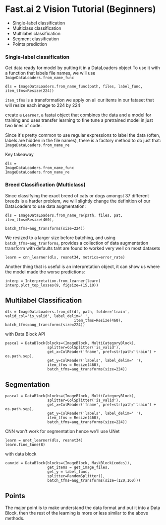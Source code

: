 # Fast.ai 2 Vision Tutorial (Beginners)


- Single-label classification
- Multiclass classification
- Multilabel classification
- Segment classification
- Points prediction

### Single-label classification
Get data ready for model by putting it in a DataLoaders object
To use it with a function that labels file names, we will use `ImageDataLoaders.from_name_func`

```
dls = ImageDataLoaders.from_name_func(path, files, label_func, item_tfms=Resize(224))
```

`item_tfms` is a transformation we apply on all our items in our fataset that will resize each image to 224 by 224

create a ```Learner```, a fastai object that combines the data and a model for training and uses transfer learning to fine tune a pretrained model in just two lines of code.

Since it's pretty common to use regular expressions to label the data (often, labels are hidden in the file names), there is a factory method to do just that:
```ImageDataLoaders.from_name_re```

Key takeaway
```
dls =
ImageDataLoaders.from_name_func
ImageDataLoaders.from_name_re
```

### Breed Classification (Multiclass)
Since classifying the exact breed of cats or dogs amongst 37 different breeds is a harder problem, we will slightly change the definition of our DataLoaders to use data augmentation:
```
dls = ImageDataLoaders.from_name_re(path, files, pat, item_tfms=Resize(460),
                                    batch_tfms=aug_transforms(size=224))
```

 We resized to a larger size before batching, and using ```batch_tfms=aug_tranforms```, provides a collection of data augmentation transform with defaults taht are found to worked very well on most datasets

 ```
 learn = cnn_learner(dls, resnet34, metrics=error_rate)
 ```
 
 Another thing that is useful is an interpretation object, it can show us where the model made the worse predictions:
```
interp = Interpretation.from_learner(learn)
interp.plot_top_losses(9, figsize=(15,10))
```

## Multilabel Classification
```
dls = ImageDataLoaders.from_df(df, path, folder='train', valid_col='is_valid', label_delim=' ',
                               item_tfms=Resize(460), batch_tfms=aug_transforms(size=224))
```

with Data Block API
```
pascal = DataBlock(blocks=(ImageBlock, MultiCategoryBlock),
                   splitter=ColSplitter('is_valid'),
                   get_x=ColReader('fname', pref=str(path/'train') + os.path.sep),
                   get_y=ColReader('labels', label_delim=' '),
                   item_tfms = Resize(460),
                   batch_tfms=aug_transforms(size=224))
```

## Segmentation
```
pascal = DataBlock(blocks=(ImageBlock, MultiCategoryBlock),
                   splitter=ColSplitter('is_valid'),
                   get_x=ColReader('fname', pref=str(path/'train') + os.path.sep),
                   get_y=ColReader('labels', label_delim=' '),
                   item_tfms = Resize(460),
                   batch_tfms=aug_transforms(size=224))
```
CNN won't work for segmentation hence we'll use UNet
```
learn = unet_learner(dls, resnet34)
learn.fine_tune(8)
```
with data block
```
camvid = DataBlock(blocks=(ImageBlock, MaskBlock(codes)),
                   get_items = get_image_files,
                   get_y = label_func,
                   splitter=RandomSplitter(),
                   batch_tfms=aug_transforms(size=(120,160)))
```

## Points
The major point is to make understand the data format and put it into a Data Block, then the rest of the learning is more or less similar to the above methods.
